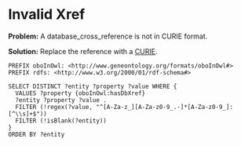 # Invalid Xref

**Problem:** A database_cross_reference is not in CURIE format.

**Solution:** Replace the reference with a [CURIE](https://www.w3.org/TR/2010/NOTE-curie-20101216/).

```sparql
PREFIX oboInOwl: <http://www.geneontology.org/formats/oboInOwl#>
PREFIX rdfs: <http://www.w3.org/2000/01/rdf-schema#>

SELECT DISTINCT ?entity ?property ?value WHERE {
  VALUES ?property {oboInOwl:hasDbXref}
  ?entity ?property ?value .
  FILTER (!regex(?value, "^[A-Za-z_][A-Za-z0-9_.-]*[A-Za-z0-9_]:[^\\s]+$"))
  FILTER (!isBlank(?entity))
}
ORDER BY ?entity
```
